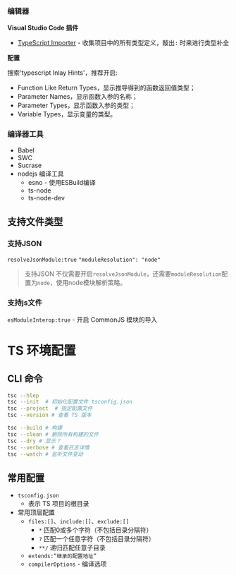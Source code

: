 
### 编辑器

**Visual Studio Code 插件**

* [TypeScript Importer](https://marketplace.visualstudio.com/items?itemName=pmneo.tsimporter) - 收集项目中的所有类型定义，敲出`:` 时来进行类型补全

**配置**

搜索'typescript Inlay Hints'，推荐开启:

* Function Like Return Types，显示推导得到的函数返回值类型；
* Parameter Names，显示函数入参的名称；
* Parameter Types，显示函数入参的类型；
* Variable Types，显示变量的类型。

### 编译器工具

* Babel
* SWC
* Sucrase
* nodejs 编译工具
	* esno - 使用ESBuild编译
	* ts-node
	* ts-node-dev

## 支持文件类型

### 支持JSON

`resolveJsonModule:true`
`"moduleResolution": "node"`

> 支持JSON 不仅需要开启`resolveJsonModule`，还需要`moduleResolution`配置为`node`，使用node模块解析策略。

### 支持js文件

`esModuleInterop:true` - 开启 CommonJS 模块的导入

# TS 环境配置

## CLI 命令

```bash
tsc --hlep
tsc --init  # 初始化配置文件 tsconfig.json
tsc --project  # 指定配置文件
tsc --version # 查看 TS 版本

tsc --build # 构建
tsc --clean # 删除所有构建的文件
tsc --dry # 显示？
tsc --verbose # 查看日志详情
tsc --watch # 监听文件变动
```

## 常用配置

- `tsconfig.json`
  - 表示 TS 项目的根目录
- 常用顶层配置
  - `files:[]`、`include:[]`、`exclude:[]`
    - `*` 匹配0或多个字符（不包括目录分隔符）
    - `?` 匹配一个任意字符（不包括目录分隔符）
    - `**/` 递归匹配任意子目录
  - `extends:“继承的配置地址”`
  - `compilerOptions` - 编译选项
